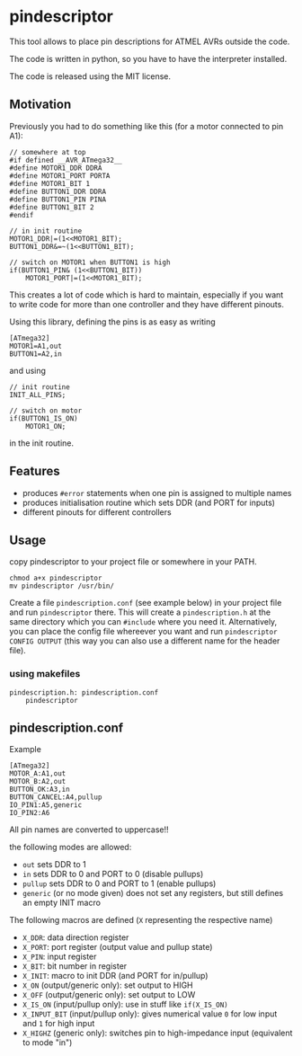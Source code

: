 pindescriptor
=============

This tool allows to place pin descriptions for ATMEL AVRs outside the code.

The code is written in python, so you have to have the interpreter installed.

The code is released using the MIT license.

Motivation
----------

Previously you had to do something like this (for a motor connected to pin A1):

	// somewhere at top
	#if defined __AVR_ATmega32__
	#define MOTOR1_DDR DDRA
	#define MOTOR1_PORT PORTA
	#define MOTOR1_BIT 1
	#define BUTTON1_DDR DDRA
	#define BUTTON1_PIN PINA
	#define BUTTON1_BIT 2
	#endif
	
	// in init routine
	MOTOR1_DDR|=(1<<MOTOR1_BIT);
	BUTTON1_DDR&=~(1<<BUTTON1_BIT);
	
	// switch on MOTOR1 when BUTTON1 is high
	if(BUTTON1_PIN& (1<<BUTTON1_BIT))
		MOTOR1_PORT|=(1<<MOTOR1_BIT);


This creates a lot of code which is hard to maintain, especially if you want to write code for more than one controller and they have different pinouts.

Using this library, defining the pins is as easy as writing

	[ATmega32]
	MOTOR1=A1,out
	BUTTON1=A2,in

and using

	// init routine
	INIT_ALL_PINS;
	
	// switch on motor
	if(BUTTON1_IS_ON)
		MOTOR1_ON;
	

in the init routine.

Features
--------

* produces `#error` statements when one pin is assigned to multiple names
* produces initialisation routine which sets DDR (and PORT for inputs)
* different pinouts for different controllers


Usage
-----

copy pindescriptor to your project file or somewhere in your PATH.

	chmod a+x pindescriptor
	mv pindescriptor /usr/bin/

Create a file `pindescription.conf` (see example below) in your project file and run `pindescriptor` there.
This will create a `pindescription.h` at the same directory which you can `#include` where you need it.
Alternatively, you can place the config file whereever you want and run `pindescriptor CONFIG OUTPUT` (this way you can also use a different name for the header file).

### using makefiles

	pindescription.h: pindescription.conf
		pindescriptor

pindescription.conf
-------------------

Example

	[ATmega32]
	MOTOR_A:A1,out
	MOTOR_B:A2,out
	BUTTON_OK:A3,in
	BUTTON_CANCEL:A4,pullup
	IO_PIN1:A5,generic
	IO_PIN2:A6

All pin names are converted to uppercase!!
	
the following modes are allowed:

* `out` sets DDR to 1
* `in` sets DDR to 0 and PORT to 0 (disable pullups)
* `pullup` sets DDR to 0 and PORT to 1 (enable pullups)
* `generic` (or no mode given) does not set any registers, but still defines an empty INIT macro

The following macros are defined (`X` representing the respective name)

* `X_DDR`: data direction register
* `X_PORT`: port register (output value and pullup state)
* `X_PIN`: input register
* `X_BIT`: bit number in register
* `X_INIT`: macro to init DDR (and PORT for in/pullup)
* `X_ON` (output/generic only): set output to HIGH
* `X_OFF` (output/generic only): set output to LOW
* `X_IS_ON` (input/pullup only): use in stuff like `if(X_IS_ON)`
* `X_INPUT_BIT` (input/pullup only): gives numerical value `0` for low input and `1` for high input
* `X_HIGHZ` (generic only): switches pin to high-impedance input (equivalent to mode "in")
